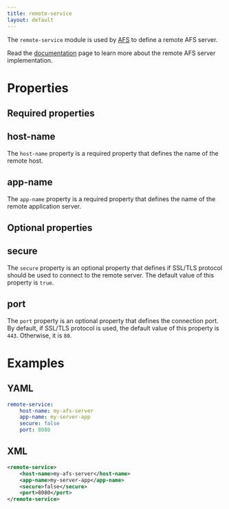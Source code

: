```yaml
---
title: remote-service
layout: default
---
```


The `remote-service` module is used by [AFS](../../afs/index.md) to define a remote AFS server.

Read the [documentation](../../afs/afs-remote.md) page to learn more about the remote AFS server implementation.

# Properties

## Required properties

## host-name

The `host-name` property is a required property that defines the name of the remote host.

## app-name

The `app-name` property is a required property that defines the name of the remote application server.

## Optional properties

## secure

The `secure` property is an optional property that defines if SSL/TLS protocol should be used
to connect to the remote server. The default value of this property is `true`.

## port

The `port` property is an optional property that defines the connection port. By default, if SSL/TLS protocol
is used, the default value of this property is `443`. Otherwise, it is `80`.

# Examples

## YAML
```yaml
remote-service:
    host-name: my-afs-server
    app-name: my-server-app
    secure: false
    port: 8080
```

## XML
```xml
<remote-service>
    <host-name>my-afs-server</host-name>
    <app-name>my-server-app</app-name>
    <secure>false</secure>
    <port>8080</port>
</remote-service>
```
